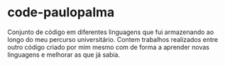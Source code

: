 # code-paulopalma
Conjunto de código em diferentes linguagens que fui armazenando ao longo do meu percurso universitário. Contem trabalhos realizados entre outro código criado por mim mesmo com de forma a aprender novas linguagens e melhorar as que já sabia.
